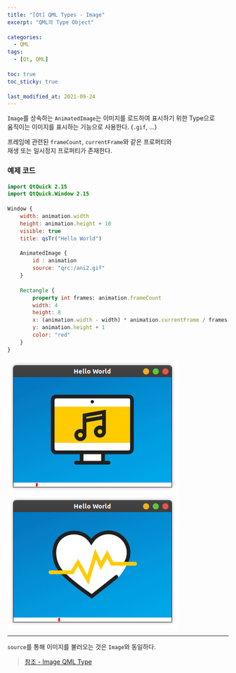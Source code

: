 ```yaml
---
title: "[Qt] QML Types - Image"
excerpt: "QML의 Type Object"

categories:
  - QML
tags:
  - [Qt, QML]

toc: true
toc_sticky: true

last_modified_at: 2021-09-24
---
```


`Image`를 상속하는 `AnimatedImage`는 이미지를 로드하여 표시하기 위한 Type으로   
움직이는 이미지를 표시하는 기능으로 사용한다. (`.gif`, ...)

프레임에 관련된 `frameCount`, `currentFrame`와 같은 프로퍼티와   
재생 또는 일시정지 프로퍼티가 존재한다.

### 예제 코드

```qml
import QtQuick 2.15
import QtQuick.Window 2.15

Window {
    width: animation.width
    height: animation.height + 10
    visible: true
    title: qsTr("Hello World")

    AnimatedImage {
        id : animation
        source: "qrc:/ani2.gif"
    }

    Rectangle {
        property int frames: animation.frameCount
        width: 4
        height: 8
        x: (animation.width - width) * animation.currentFrame / frames
        y: animation.height + 1
        color: "red"
    }
}
```

![image](/images/qml-image/AnimatedImage_result1.png)
![image](/images/qml-image/AnimatedImage_result2.png)
___


`source`를 통해 이미지를 불러오는 것은 `Image`와 동일하다.

> [참조 - Image QML Type](https://doc.qt.io/qt-5/qml-qtquick-animatedimage.html)